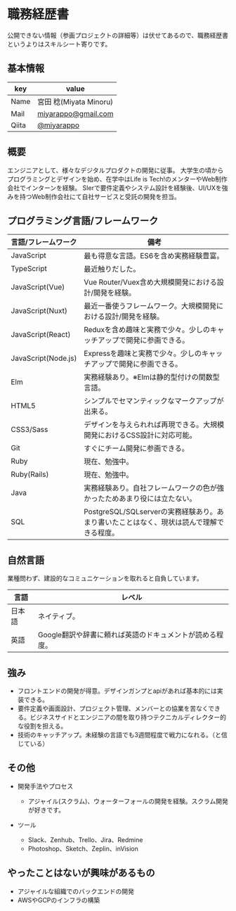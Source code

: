# 職務経歴書
公開できない情報（参画プロジェクトの詳細等）は伏せてあるので、職務経歴書というよりはスキルシート寄りです。

## 基本情報

|key|value|
|---|-----|
|Name|宮田 稔(Miyata Minoru)|
|Mail|miyarappo@gmail.com|
|Qiita|[@miyarappo](http://qiita.com/miyarappo)|

## 概要

エンジニアとして、様々なデジタルプロダクトの開発に従事。
大学生の頃からプログラミングとデザインを始め、在学中はLife is Tech!のメンターやWeb制作会社でインターンを経験。
SIerで要件定義やシステム設計を経験後、UI/UXを強みを持つWeb制作会社にて自社サービスと受託の開発を担当。

## プログラミング言語/フレームワーク

|言語/フレームワーク|備考|
|-----|------------|
|JavaScript|最も得意な言語。ES6を含め実務経験豊富。|
|TypeScript|最近触りだした。|
|JavaScript(Vue)|Vue Router/Vuex含め大規模開発における設計/開発を経験。|
|JavaScript(Nuxt)|最近一番使うフレームワーク。大規模開発における設計/開発を経験。|
|JavaScript(React)|Reduxを含め趣味と実務で少々。少しのキャッチアップで開発に参画できる。|
|JavaScript(Node.js)|Expressを趣味と実務で少々。少しのキャッチアップで開発に参画できる。|
|Elm|実務経験あり。※Elmは静的型付けの関数型言語。|
|HTML5|シンプルでセマンティックなマークアップが出来る。|
|CSS3/Sass|デザインを与えられれば再現できる。大規模開発におけるCSS設計に対応可能。|
|Git|すぐにチーム開発に参画できる。|
|Ruby|現在、勉強中。|
|Ruby(Rails)|現在、勉強中。|
|Java|実務経験あり。自社フレームワークの色が強かったためあまり役には立たない。|
|SQL|PostgreSQL/SQLserverの実務経験あり。あまり書いたことはなく、現状は読んで理解できる程度。|

## 自然言語
業種問わず、建設的なコミュニケーションを取れると自負しています。

|言語|レベル|
|-----|-----|
|日本語|ネイティブ。|
|英語|Google翻訳や辞書に頼れば英語のドキュメントが読める程度。|

## 強み
- フロントエンドの開発が得意。デザインガンプとapiがあれば基本的には実装できる。
- 要件定義や画面設計、プロジェクト管理、メンバーとの協業を苦なくできる。ビジネスサイドとエンジニアの間を取り持つテクニカルディレクター的な役割を担える。
- 技術のキャッチアップ。未経験の言語でも3週間程度で戦力になれる。（と信じている）

## その他

- 開発手法やプロセス
  - アジャイル(スクラム)、ウォーターフォールの開発を経験。スクラム開発が好きです。

- ツール
  - Slack、Zenhub、Trello、Jira、Redmine
  - Photoshop、Sketch、Zeplin、inVision

## やったことはないが興味があるもの
- アジャイルな組織でのバックエンドの開発
- AWSやGCPのインフラの構築

